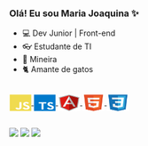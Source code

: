 ### Olá! Eu sou Maria Joaquina ✨

- 💻 Dev Junior | Front-end
- 👓 Estudante de TI
- 🧀 Mineira 
- 🐈 Amante de gatos
  
 <a href="https://github.com/majono13"> 
<div style="display: inline_block"><br>
  <img align="center" alt="Majono13-JavaScript" height="30" width="40" src="https://raw.githubusercontent.com/devicons/devicon/master/icons/javascript/javascript-plain.svg">
  <img align="center" alt="Majono13-Typescript" height="30" width="40" src="https://raw.githubusercontent.com/devicons/devicon/master/icons/typescript/typescript-original.svg">
  <img align="center" alt="Majono13-Angular" height="30" width="40" src="https://raw.githubusercontent.com/devicons/devicon/master/icons/angularjs/angularjs-original.svg">
  <img align="center" alt="Majono13-HTML" height="30" width="40" src="https://raw.githubusercontent.com/devicons/devicon/master/icons/html5/html5-original.svg">
  <img align="center" alt="Majono13-CSS" height="30" width="40" src="https://raw.githubusercontent.com/devicons/devicon/master/icons/css3/css3-original.svg">
</div>
 </a>
  
 ## 
 
 
<div>

<a href="https://www.instagram.com/_majono/" target="_blank"><img src="https://img.shields.io/badge/-Instagram-%23E4405F?style=for-the-badge&logo=instagram&logoColor=white" target="_blank"></a>
<a href = "mailto:mariklmn@outlook.com"><img src="https://img.shields.io/badge/-Gmail-%23333?style=for-the-badge&logo=gmail&logoColor=white" target="_blank"></a>
<a href="https://www.linkedin.com/in/maria-joaquina/" target="_blank"><img src="https://img.shields.io/badge/-LinkedIn-%230077B5?style=for-the-badge&logo=linkedin&logoColor=white" target="_blank"></a>

</div>
